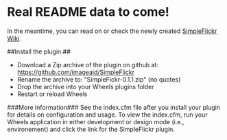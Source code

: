 # Real README data to come! #

In the meantime, you can read on or check the newly created [SimpleFlickr Wiki](https://github.com/imageaid/SimpleFlickr/wiki).

##Install the plugin.##

* Download a Zip archive of the plugin on github at: https://github.com/imageaid/SimpleFlickr
* Rename the archive to: "SimpleFickr-0.1.1.zip" (no quotes)
* Drop the archive into your Wheels plugins folder
* Restart or reload Wheels

###More information###
See the index.cfm file after you install your plugin for details on configuration and usage. To view the index.cfm, run your Wheels application in either development or design mode (i.e., environement) and click the link for the SimpleFlickr plugin.